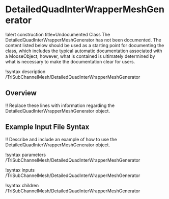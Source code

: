 # DetailedQuadInterWrapperMeshGenerator

!alert construction title=Undocumented Class
The DetailedQuadInterWrapperMeshGenerator has not been documented. The content listed below should be used as a starting point for
documenting the class, which includes the typical automatic documentation associated with a
MooseObject; however, what is contained is ultimately determined by what is necessary to make the
documentation clear for users.

!syntax description /TriSubChannelMesh/DetailedQuadInterWrapperMeshGenerator

## Overview

!! Replace these lines with information regarding the DetailedQuadInterWrapperMeshGenerator object.

## Example Input File Syntax

!! Describe and include an example of how to use the DetailedQuadInterWrapperMeshGenerator object.

!syntax parameters /TriSubChannelMesh/DetailedQuadInterWrapperMeshGenerator

!syntax inputs /TriSubChannelMesh/DetailedQuadInterWrapperMeshGenerator

!syntax children /TriSubChannelMesh/DetailedQuadInterWrapperMeshGenerator
